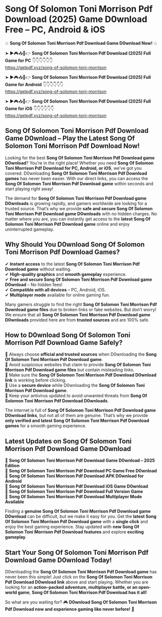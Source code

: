 # Song Of Solomon Toni Morrison Pdf Download (2025) Game D0wnload Free – PC, Android & iOS

💥 **Song Of Solomon Toni Morrison Pdf Download Game D0wnload Now!** 💥  

➤ ►🎮📥📱👉 **Song Of Solomon Toni Morrison Pdf Download (2025) Full Game for PC** 👇👇👇👇👇👇  
https://getpdf.xyz/song-of-solomon-toni-morrison  

➤ ►🎮📥📱👉 **Song Of Solomon Toni Morrison Pdf Download (2025) Full Game for Android** 👇👇👇👇👇👇  
https://getpdf.xyz/song-of-solomon-toni-morrison  

➤ ►🎮📥📱👉 **Song Of Solomon Toni Morrison Pdf Download (2025) Full Game for iOS** 👇👇👇👇👇👇  
https://getpdf.xyz/song-of-solomon-toni-morrison  

## Song Of Solomon Toni Morrison Pdf Download Game D0wnload – Play the Latest Song Of Solomon Toni Morrison Pdf Download Now!

Looking for the best **Song Of Solomon Toni Morrison Pdf Download game D0wnload**? You’re in the right place! Whether you need **Song Of Solomon Toni Morrison Pdf Download for PC, Android, or iOS**, we’ve got you covered. D0wnloading **Song Of Solomon Toni Morrison Pdf Download games** has never been easier. With our direct links, you can access the **Song Of Solomon Toni Morrison Pdf Download game** within seconds and start playing right away!  

The demand for **Song Of Solomon Toni Morrison Pdf Download game D0wnloads** is growing rapidly, and gamers worldwide are looking for a trusted source. That’s why we provide **safe and secure Song Of Solomon Toni Morrison Pdf Download game D0wnloads** with no hidden charges. No matter where you are, you can instantly get access to the **latest Song Of Solomon Toni Morrison Pdf Download game** online and enjoy uninterrupted gameplay.  

## **Why Should You D0wnload Song Of Solomon Toni Morrison Pdf Download Games?**  

✔ **Instant access** to the latest **Song Of Solomon Toni Morrison Pdf Download game** without waiting.  
✔ **High-quality graphics** and **smooth gameplay** experience.  
✔ **Free and secure Song Of Solomon Toni Morrison Pdf Download game D0wnload** – No hidden fees!  
✔ **Compatible with all devices** – PC, Android, iOS.  
✔ **Multiplayer mode** available for online gaming fun.  

Many gamers struggle to find the right **Song Of Solomon Toni Morrison Pdf Download game files** due to broken links or fake websites. But don’t worry! We ensure that all **Song Of Solomon Toni Morrison Pdf Download game D0wnloads** provided here are from **trusted sources** and are 100% safe.  

## **How to D0wnload Song Of Solomon Toni Morrison Pdf Download Game Safely?**  

📌 Always choose **official and trusted sources** when D0wnloading the **Song Of Solomon Toni Morrison Pdf Download game**.  
📌 Avoid suspicious websites that claim to provide **Song Of Solomon Toni Morrison Pdf Download game files** but contain misleading links.  
📌 Make sure the **Song Of Solomon Toni Morrison Pdf Download D0wnload link** is working before clicking.  
📌 Use a **secure device** while D0wnloading the **Song Of Solomon Toni Morrison Pdf Download game**.  
📌 Keep your antivirus updated to avoid unwanted threats from **Song Of Solomon Toni Morrison Pdf Download D0wnloads**.  

The internet is full of **Song Of Solomon Toni Morrison Pdf Download game D0wnload links**, but not all of them are genuine. That’s why we provide **only verified and latest Song Of Solomon Toni Morrison Pdf Download games** for a smooth gaming experience.  

## **Latest Updates on Song Of Solomon Toni Morrison Pdf Download Game D0wnload**  

🔹 **Song Of Solomon Toni Morrison Pdf Download Game D0wnload – 2025 Edition**  
🔹 **Song Of Solomon Toni Morrison Pdf Download PC Game Free D0wnload**  
🔹 **Song Of Solomon Toni Morrison Pdf Download APK D0wnload for Android**  
🔹 **Song Of Solomon Toni Morrison Pdf Download iOS Game D0wnload**  
🔹 **Song Of Solomon Toni Morrison Pdf Download Full Version Game**  
🔹 **Song Of Solomon Toni Morrison Pdf Download Multiplayer Mode Available**  

Finding a **genuine Song Of Solomon Toni Morrison Pdf Download game D0wnload** can be difficult, but we make it easy for you. Get the **latest Song Of Solomon Toni Morrison Pdf Download game** with a **single click** and enjoy the best gaming experience. Stay updated with **new Song Of Solomon Toni Morrison Pdf Download features** and explore **exciting gameplay**.  

## **Start Your Song Of Solomon Toni Morrison Pdf Download Game D0wnload Today!**  

D0wnloading the **Song Of Solomon Toni Morrison Pdf Download game** has never been this simple! Just click on the **Song Of Solomon Toni Morrison Pdf Download D0wnload link** above and start playing. Whether you are looking for an **action-packed adventure, multiplayer battle, or an open-world game**, **Song Of Solomon Toni Morrison Pdf Download has it all!**  

So what are you waiting for? 🎮 **D0wnload Song Of Solomon Toni Morrison Pdf Download now and experience gaming like never before!** 🚀  
